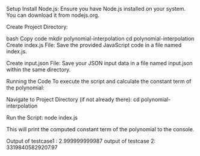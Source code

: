 Setup
Install Node.js: Ensure you have Node.js installed on your system. You can download it from nodejs.org.

Create Project Directory:

bash
Copy code
mkdir polynomial-interpolation
cd polynomial-interpolation
Create index.js File: Save the provided JavaScript code in a file named index.js.

Create input.json File: Save your JSON input data in a file named input.json within the same directory.

Running the Code
To execute the script and calculate the constant term of the polynomial:

Navigate to Project Directory (if not already there):
cd polynomial-interpolation

Run the Script:
node index.js

This will print the computed constant term of the polynomial to the console.

Output of testcase1 : 2.999999999987
output of testcase 2: 33198405829207.97
